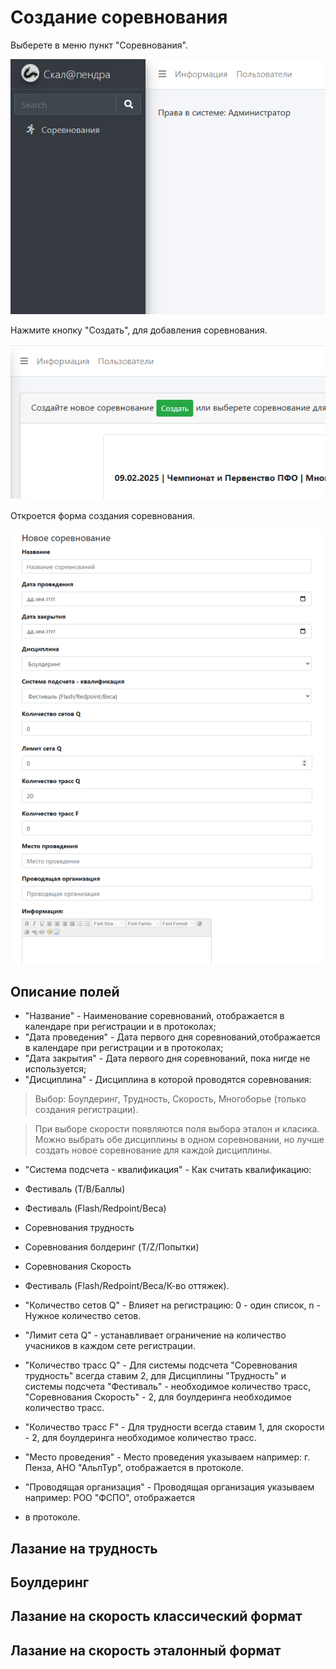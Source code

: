 # Создание соревнования

Выберете в меню пункт "Соревнования".

![Competition screen](img/comp_br.png)

Нажмите кнопку "Создать", для добавления соревнования.

![Competition screen](img/comp_br_1.png)

Откроется форма создания соревнования.

![Competition screen](img/comp_br_2.png)

## Описание полей

* "Название" - Наименование соревнований, отображается в календаре при
регистрации и в протоколах;
* "Дата проведения" - Дата первого дня соревнований,отображается в календаре при
  регистрации и в протоколах; 
* "Дата закрытия" - Дата первого дня соревнований, пока нигде не используется;
* "Дисциплина" - Дисциплина в которой проводятся соревнования:

>Выбор: Боулдеринг, Трудность, Скорость, Многоборье (только создания регистрации).

>При выборе скорости появляются поля выбора эталон и класика. Можно выбрать обе дисциплины
>в одном соревновании, но лучше создать новое соревнование для каждой дисциплины.

- "Система подсчета - квалификация" - Как считать квалификацию:
* Фестиваль (T/B/Баллы)
* Фестиваль (Flash/Redpoint/Веса)
* Соревнования трудность
* Соревнования болдеринг (T/Z/Попытки)
* Соревнования Скорость 
* Фестиваль (Flash/Redpoint/Веса/К-во оттяжек).

* "Количество cетов Q" - Влияет на регистрацию: 0 - один список, n - Нужное количество сетов.
* "Лимит cета Q" - устанавливает ограничение на количество учасников в каждом сете регистрации.
* "Количество трасс Q" - Для системы подсчета "Соревнования трудность" всегда ставим 2, 
для Дисциплины "Трудность" и системы подсчета "Фестиваль" - необходимое количество трасс,
"Соревнования Скорость" - 2, для боулдеринга необходимое количество трасс.
* "Количество трасс F" - Для трудности всегда ставим 1, для скорости - 2, для боулдеринга
    необходимое количество трасс.
* "Место проведения" - Место проведения указываем например: г. Пенза, АНО "АльпТур", отображается
в протоколе.
* "Проводящая организация" - Проводящая организация указываем например: РОО "ФСПО", отображается 
* в протоколе. 

## Лазание на трудность

## Боулдеринг

## Лазание на скорость классический формат

## Лазание на скорость эталонный формат
